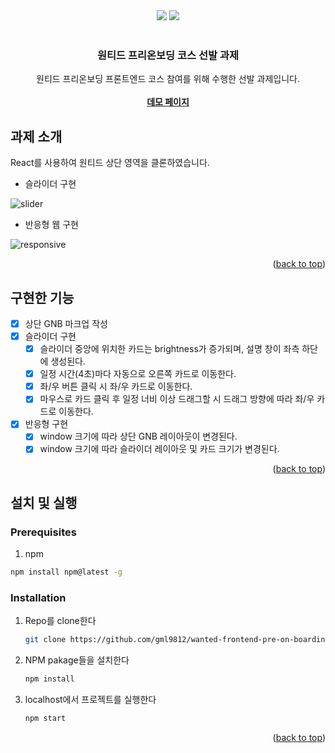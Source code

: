 <div id="top"></div>

<!-- PROJECT SHIELDS -->
<div align='center'>
  <img src="https://img.shields.io/badge/JavaScript-F7DF1E?style=for-the-badge&logo=javascript&logoColor=black"/>
  <img src="https://img.shields.io/badge/React-61DAFB?style=for-the-badge&logo=React&logoColor=blue"/>
</div>


<!-- PROJECT LOGO -->
<br />
<div align="center">

  <h3 align="center">원티드 프리온보딩 코스 선발 과제</h3>

  <p align="center">
    원티드 프리온보딩 프론트엔드 코스 참여를 위해 수행한 선발 과제입니다.
    <br />
    <br />
    <a href="https://hungry-meitner-18800a.netlify.app"><strong>데모 페이지</strong></a>
  </p>
</div>

<!-- 과제 소개 -->
## 과제 소개

React를 사용하여 원티드 상단 영역을 클론하였습니다. 

- 슬라이더 구현


![slider](https://user-images.githubusercontent.com/28294925/150082839-44f592e6-bdaa-4081-9281-12075b2c60d0.gif)

- 반응형 웹 구현


![responsive](https://user-images.githubusercontent.com/28294925/150082899-efbb1c3d-fd02-4134-8948-05d14bcb28de.gif)

<p align="right">(<a href="#top">back to top</a>)</p>

<!-- 구현한 기능 -->
## 구현한 기능

- [x] 상단 GNB 마크업 작성
- [x] 슬라이더 구현
  - [x] 슬라이더 중앙에 위치한 카드는 brightness가 증가되며, 설명 창이 좌측 하단에 생성된다. 
  - [x] 일정 시간(4초)마다 자동으로 오른쪽 카드로 이동한다. 
  - [x] 좌/우 버튼 클릭 시 좌/우 카드로 이동한다.
  - [x] 마우스로 카드 클릭 후 일정 너비 이상 드래그할 시 드래그 방향에 따라 좌/우 카드로 이동한다.
- [x] 반응형 구현
  - [x] window 크기에 따라 상단 GNB 레이아웃이 변경된다. 
  - [x] window 크기에 따라 슬라이더 레이아웃 및 카드 크기가 변경된다.  

<p align="right">(<a href="#top">back to top</a>)</p>

<!-- 설치 및 실행 -->
## 설치 및 실행

### Prerequisites

1. npm
  ```sh
  npm install npm@latest -g
  ```

### Installation

1. Repo를 clone한다
   ```sh
   git clone https://github.com/gml9812/wanted-frontend-pre-on-boarding-mission.git
   ```
2. NPM pakage들을 설치한다
   ```sh
   npm install
   ```
3. localhost에서 프로젝트를 실행한다
   ```sh
   npm start
   ```

<p align="right">(<a href="#top">back to top</a>)</p>
